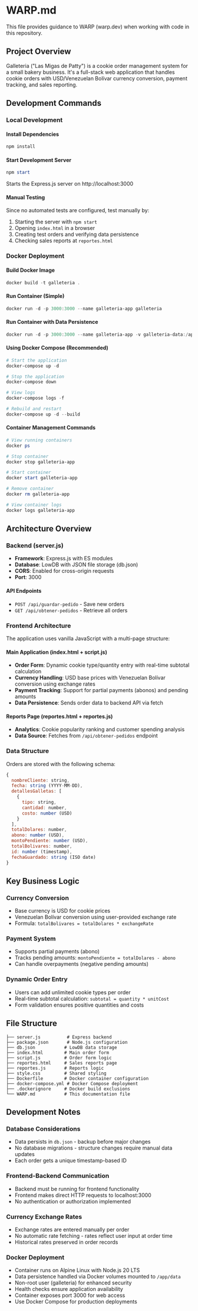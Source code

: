 # WARP.md

This file provides guidance to WARP (warp.dev) when working with code in this repository.

## Project Overview

Galleteria ("Las Migas de Patty") is a cookie order management system for a small bakery business. It's a full-stack web application that handles cookie orders with USD/Venezuelan Bolívar currency conversion, payment tracking, and sales reporting.

## Development Commands

### Local Development

#### Install Dependencies
```powershell
npm install
```

#### Start Development Server
```powershell
npm start
```
Starts the Express.js server on http://localhost:3000

#### Manual Testing
Since no automated tests are configured, test manually by:
1. Starting the server with `npm start`
2. Opening `index.html` in a browser
3. Creating test orders and verifying data persistence
4. Checking sales reports at `reportes.html`

### Docker Deployment

#### Build Docker Image
```powershell
docker build -t galleteria .
```

#### Run Container (Simple)
```powershell
docker run -d -p 3000:3000 --name galleteria-app galleteria
```

#### Run Container with Data Persistence
```powershell
docker run -d -p 3000:3000 --name galleteria-app -v galleteria-data:/app/data galleteria
```

#### Using Docker Compose (Recommended)
```powershell
# Start the application
docker-compose up -d

# Stop the application
docker-compose down

# View logs
docker-compose logs -f

# Rebuild and restart
docker-compose up -d --build
```

#### Container Management Commands
```powershell
# View running containers
docker ps

# Stop container
docker stop galleteria-app

# Start container
docker start galleteria-app

# Remove container
docker rm galleteria-app

# View container logs
docker logs galleteria-app
```

## Architecture Overview

### Backend (server.js)
- **Framework**: Express.js with ES modules
- **Database**: LowDB with JSON file storage (db.json)
- **CORS**: Enabled for cross-origin requests
- **Port**: 3000

#### API Endpoints
- `POST /api/guardar-pedido` - Save new orders
- `GET /api/obtener-pedidos` - Retrieve all orders

### Frontend Architecture
The application uses vanilla JavaScript with a multi-page structure:

#### Main Application (index.html + script.js)
- **Order Form**: Dynamic cookie type/quantity entry with real-time subtotal calculation  
- **Currency Handling**: USD base prices with Venezuelan Bolívar conversion using exchange rates
- **Payment Tracking**: Support for partial payments (abonos) and pending amounts
- **Data Persistence**: Sends order data to backend API via fetch

#### Reports Page (reportes.html + reportes.js)
- **Analytics**: Cookie popularity ranking and customer spending analysis
- **Data Source**: Fetches from `/api/obtener-pedidos` endpoint

### Data Structure
Orders are stored with the following schema:
```javascript
{
  nombreCliente: string,
  fecha: string (YYYY-MM-DD),
  detallesGalletas: [
    {
      tipo: string,
      cantidad: number,
      costo: number (USD)
    }
  ],
  totalDolares: number,
  abono: number (USD),
  montoPendiente: number (USD),
  totalBolivares: number,
  id: number (timestamp),
  fechaGuardado: string (ISO date)
}
```

## Key Business Logic

### Currency Conversion
- Base currency is USD for cookie prices
- Venezuelan Bolívar conversion using user-provided exchange rate
- Formula: `totalBolivares = totalDolares * exchangeRate`

### Payment System
- Supports partial payments (abono)
- Tracks pending amounts: `montoPendiente = totalDolares - abono`
- Can handle overpayments (negative pending amounts)

### Dynamic Order Entry
- Users can add unlimited cookie types per order
- Real-time subtotal calculation: `subtotal = quantity * unitCost`
- Form validation ensures positive quantities and costs

## File Structure
```
├── server.js          # Express backend
├── package.json       # Node.js configuration
├── db.json           # LowDB data storage
├── index.html        # Main order form
├── script.js         # Order form logic
├── reportes.html     # Sales reports page  
├── reportes.js       # Reports logic
├── style.css         # Shared styling
├── Dockerfile        # Docker container configuration
├── docker-compose.yml # Docker Compose deployment
├── .dockerignore     # Docker build exclusions
└── WARP.md           # This documentation file
```

## Development Notes

### Database Considerations
- Data persists in `db.json` - backup before major changes
- No database migrations - structure changes require manual data updates
- Each order gets a unique timestamp-based ID

### Frontend-Backend Communication
- Backend must be running for frontend functionality
- Frontend makes direct HTTP requests to localhost:3000
- No authentication or authorization implemented

### Currency Exchange Rates
- Exchange rates are entered manually per order
- No automatic rate fetching - rates reflect user input at order time
- Historical rates preserved in order records

### Docker Deployment
- Container runs on Alpine Linux with Node.js 20 LTS
- Data persistence handled via Docker volumes mounted to `/app/data`
- Non-root user (galleteria) for enhanced security
- Health checks ensure application availability
- Container exposes port 3000 for web access
- Use Docker Compose for production deployments
